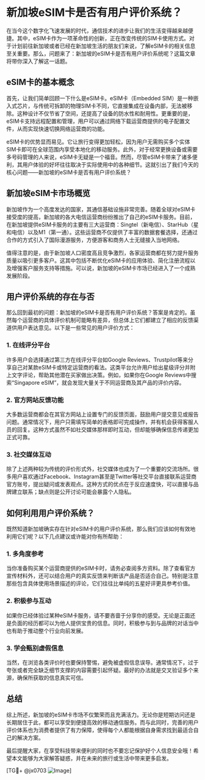 # 新加坡eSIM卡是否有用户评价系统？

在当今这个数字化飞速发展的时代，通信技术的进步让我们的生活变得越来越便捷。其中，eSIM卡作为一项革命性的创新，正在改变传统的SIM卡使用方式。对于计划前往新加坡或者已经在新加坡生活的朋友们来说，了解eSIM卡的相关信息至关重要。那么，问题来了：新加坡的eSIM卡是否有用户评价系统呢？这篇文章将带你深入了解这一话题。

## eSIM卡的基本概念

首先，让我们简单回顾一下什么是eSIM卡。eSIM卡（Embedded SIM）是一种嵌入式芯片，与传统可拆卸的物理SIM卡不同，它直接集成在设备内部，无法被移除。这种设计不仅节省了空间，还提高了设备的防水性和耐用性。更重要的是，eSIM卡支持远程配置和管理，用户可以通过网络下载运营商提供的电子配置文件，从而实现快速切换网络运营商的功能。

eSIM卡的优势显而易见。它让旅行变得更加轻松，因为用户无需购买多个实体SIM卡即可在全球范围内享受本地化的移动服务。此外，对于经常更换设备或需要多号码管理的人来说，eSIM卡无疑是一个福音。然而，尽管eSIM卡带来了诸多便利，其用户体验的好坏往往取决于实际使用中的各种细节。这就引出了我们今天的核心问题——新加坡的eSIM卡是否有用户评价系统？

## 新加坡eSIM卡市场概览

新加坡作为一个高度发达的国家，其通信基础设施非常完善。随着全球对eSIM卡接受度的提高，新加坡的各大电信运营商纷纷推出了自己的eSIM卡服务。目前，在新加坡提供eSIM卡服务的主要有三大运营商：Singtel（新电信）、StarHub（星和电信）以及M1（第一通）。这些运营商不仅提供了丰富的数据套餐选择，还通过合作的方式引入了国际漫游服务，方便游客和商务人士无缝接入当地网络。

值得注意的是，由于新加坡人口密度高且竞争激烈，各家运营商都在努力提升服务质量以吸引更多客户。这其中包括不断优化eSIM卡的应用体验、简化注册流程以及增强客户服务支持等措施。可以说，新加坡的eSIM卡市场已经进入了一个成熟发展阶段。

## 用户评价系统的存在与否

那么回到最初的问题：新加坡的eSIM卡是否有用户评价系统？答案是肯定的。虽然每个运营商的具体评价机制可能略有差异，但总体上它们都建立了相应的反馈渠道供用户表达意见。以下是一些常见的用户评价方式：

### 1. 在线评分平台
许多用户会选择通过第三方在线评分平台如Google Reviews、Trustpilot等来分享自己对某款eSIM卡或特定运营商的看法。这类平台允许用户给出星级评分并附上文字评论，帮助其他潜在买家做出决策。例如，如果你在Google Reviews中搜索“Singapore eSIM”，就会发现大量关于不同运营商及其产品的评价内容。

### 2. 官方网站反馈功能
大多数运营商都会在其官方网站上设置专门的反馈页面，鼓励用户提交意见或报告问题。通常情况下，用户只需填写简单的表格即可完成操作，并有机会获得客服人员的回复。这种方式虽然不如社交媒体那样即时互动，但却能够确保信息传递更加正式可靠。

### 3. 社交媒体互动
除了上述两种较为传统的评价形式外，社交媒体也成为了一个重要的交流场所。很多用户喜欢通过Facebook、Instagram甚至是Twitter等社交平台直接联系运营商官方账号，提出疑问或发表观点。这种方式的优点在于反应速度快，可以直接与品牌建立联系；缺点则是公开讨论可能会暴露个人隐私。

## 如何利用用户评价系统？

既然知道新加坡确实存在针对eSIM卡的用户评价系统，那么我们应该如何有效地利用它们呢？以下几点建议或许能对你有所帮助：

### 1. 多角度参考
当你准备购买某个运营商提供的eSIM卡时，请务必查阅多方资料。除了查看官方宣传材料外，还可以结合用户的真实反馈来判断该产品是否适合自己。特别是注意那些包含具体使用场景描述的评论，它们往往比单纯的五星好评更具参考价值。

### 2. 积极参与互动
如果你已经体验过某种eSIM卡服务，请不要吝啬于分享你的感受。无论是正面还是负面的经历都可以为他人提供宝贵的信息。同时，积极参与到与品牌的对话当中也有助于推动整个行业向前发展。

### 3. 学会甄别虚假信息
当然，在浏览各类评价时也要保持警惕，避免被虚假信息误导。通常情况下，过于夸张或者完全缺乏细节支撑的内容需要引起怀疑。最好的办法就是交叉验证多个来源，确保所获取的信息真实可信。

## 总结

综上所述，新加坡的eSIM卡市场不仅繁荣而且充满活力。无论你是短期访问还是长期居住于此，都可以享受到便捷高效的移动通信服务。而与此同时，完善的用户评价体系也为消费者提供了有力保障，使得每个人都能根据自身需求找到最适合自己的解决方案。

最后提醒大家，在享受科技带来便利的同时也不要忘记保护好个人信息安全哦！希望本文能够为大家解答疑惑，并在未来的旅行或生活中带来更多启发。

[TG💪+ @jx0703 ![Image](https://github.com/user-attachments/assets/dbca1d08-cadb-493c-b0ec-ad6f7a83f270)]